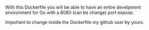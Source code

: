 With this Dockerfile you will be able to have an entire develpment environment for Go with a 8080 (can be change) port expose. <br />

Important to change inside the Dockerfile my github user by yours.
 

